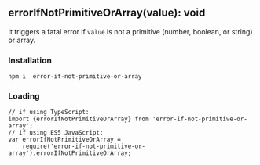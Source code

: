 ## errorIfNotPrimitiveOrArray(value): void

It triggers a fatal error if `value` is not a primitive (number, boolean, or string)   
or array.

### Installation
`npm i  error-if-not-primitive-or-array`

### Loading
```
// if using TypeScript:
import {errorIfNotPrimitiveOrArray} from 'error-if-not-primitive-or-array';
// if using ES5 JavaScript:
var errorIfNotPrimitiveOrArray = 
	require('error-if-not-primitive-or-array').errorIfNotPrimitiveOrArray;
```